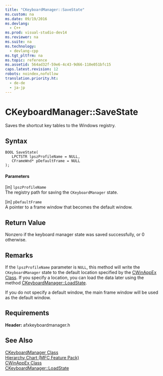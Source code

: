 ```yaml
---
title: "CKeyboardManager::SaveState"
ms.custom: na
ms.date: 09/19/2016
ms.devlang: 
  - C++
ms.prod: visual-studio-dev14
ms.reviewer: na
ms.suite: na
ms.technology: 
  - devlang-cpp
ms.tgt_pltfrm: na
ms.topic: reference
ms.assetid: 564ad32f-59e6-4c43-9d66-110e051bfc15
caps.latest.revision: 12
robots: noindex,nofollow
translation.priority.ht: 
  - de-de
  - ja-jp
---
```

# CKeyboardManager::SaveState
Saves the shortcut key tables to the Windows registry.  
  
## Syntax  
  
```  
BOOL SaveState(  
   LPCTSTR lpszProfileName = NULL,  
   CFrameWnd* pDefaultFrame = NULL  
);  
```  
  
#### Parameters  
 [in] `lpszProfileName`  
 The registry path for saving the `CKeyboardManager` state.  
  
 [in] `pDefaultFrame`  
 A pointer to a frame window that becomes the default window.  
  
## Return Value  
 Nonzero if the keyboard manager state was saved successfully, or 0 otherwise.  
  
## Remarks  
 If the `lpszProfileName` parameter is `NULL`, this method will write the `CKeyboardManager` state to the default location specified by the [CWinAppEx Class](../vs140/CWinAppEx-Class.md). If you specify a location, you can load the data later using the method [CKeyboardManager::LoadState](../vs140/CKeyboardManager--LoadState.md).  
  
 If you do not specify a default window, the main frame window will be used as the default window.  
  
## Requirements  
 **Header:** afxkeyboardmanager.h  
  
## See Also  
 [CKeyboardManager Class](../vs140/CKeyboardManager-Class.md)   
 [Hierarchy Chart (MFC Feature Pack)](../vs140/Hierarchy-Chart.md)   
 [CWinAppEx Class](../vs140/CWinAppEx-Class.md)   
 [CKeyboardManager::LoadState](../vs140/CKeyboardManager--LoadState.md)